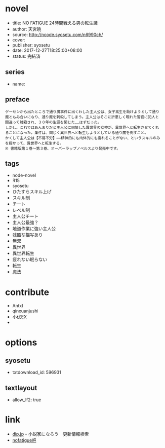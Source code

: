 # novel

- title: NO FATIGUE 24時間戦える男の転生譚
- author: 天宮暁
- source: http://ncode.syosetu.com/n6990ch/
- cover:
- publisher: syosetu
- date: 2017-12-27T18:25:00+08:00
- status: 完結済

## series

- name:

## preface


```
ゲーセンから出たところで通り魔事件に出くわした主人公は、女子高生を助けようとして通り魔ともみ合いになり、通り魔を刺殺してしまう。主人公はそこに折悪しく現れた警官に犯人と間違って射殺され、３０年の生涯を閉じた……はずだった。
しかし、これではあんまりだと主人公に同情した異世界の女神が、異世界へと転生させてくれることになった。条件は、同じく異世界へと転生しようとしている通り魔を倒すこと。
かくして主人公は【不易不労】――精神的にも肉体的にも疲れることがない、というスキルのみを授かって、異世界へと転生する。
※ 書籍版第１巻～第３巻、オーバーラップノベルスより発売中です。
```

## tags

- node-novel
- R15
- syosetu
- ひたすらスキル上げ
- スキル制
- チート
- レベル制
- 主人公チート
- 主人公最強？
- 地道作業に強い主人公
- 残酷な描写あり
- 無双
- 異世界
- 異世界転生
- 疲れない眠らない
- 転生
- 魔法

# contribute

- Antxl
- qinxuanjushi
- 小优EX
- 

# options

## syosetu

- txtdownload_id: 596931

## textlayout

- allow_lf2: true

# link

- [dip.jp](https://narou.dip.jp/search.php?text=n6990ch&novel=all&genre=all&new_genre=all&length=0&down=0&up=100) - 小説家になろう　更新情報検索
- [nofatigue吧](https://tieba.baidu.com/f?kw=nofatigue&ie=utf-8 "")



